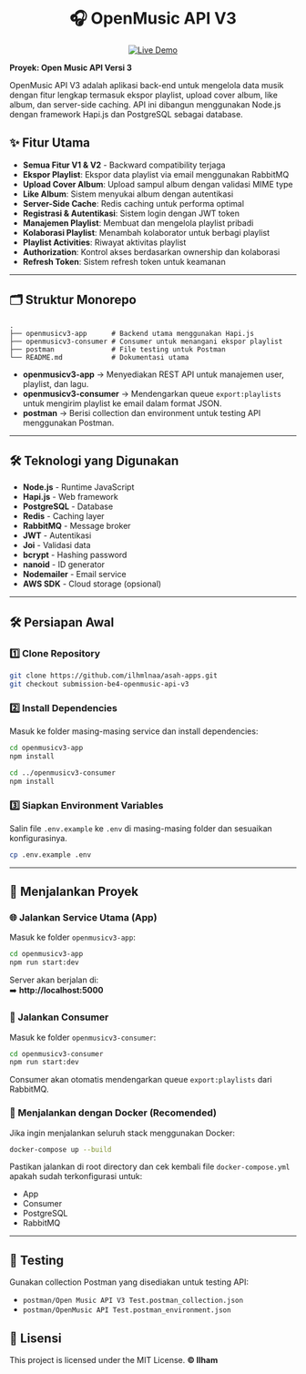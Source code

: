 <div align="center">

# 🎧 OpenMusic API V3
[![Live Demo](https://img.shields.io/badge/🌐_Live_Demo-Visit_Now-blue?style=for-the-badge)](https://openmusic-v3.asah-app.hamdiv.me/)
</div>

**Proyek: Open Music API Versi 3**

OpenMusic API V3 adalah aplikasi back-end untuk mengelola data musik dengan fitur lengkap termasuk ekspor playlist, upload cover album, like album, dan server-side caching. API ini dibangun menggunakan Node.js dengan framework Hapi.js dan PostgreSQL sebagai database.

## ✨ Fitur Utama

- **Semua Fitur V1 & V2** - Backward compatibility terjaga
- **Ekspor Playlist**: Ekspor data playlist via email menggunakan RabbitMQ
- **Upload Cover Album**: Upload sampul album dengan validasi MIME type
- **Like Album**: Sistem menyukai album dengan autentikasi
- **Server-Side Cache**: Redis caching untuk performa optimal
- **Registrasi & Autentikasi**: Sistem login dengan JWT token
- **Manajemen Playlist**: Membuat dan mengelola playlist pribadi
- **Kolaborasi Playlist**: Menambah kolaborator untuk berbagi playlist
- **Playlist Activities**: Riwayat aktivitas playlist
- **Authorization**: Kontrol akses berdasarkan ownership dan kolaborasi
- **Refresh Token**: Sistem refresh token untuk keamanan

---

## 🗂️ Struktur Monorepo

```
.
├── openmusicv3-app      # Backend utama menggunakan Hapi.js
├── openmusicv3-consumer # Consumer untuk menangani ekspor playlist
├── postman              # File testing untuk Postman
└── README.md            # Dokumentasi utama
```

- **openmusicv3-app** → Menyediakan REST API untuk manajemen user, playlist, dan lagu.
- **openmusicv3-consumer** → Mendengarkan queue `export:playlists` untuk mengirim playlist ke email dalam format JSON.
- **postman** → Berisi collection dan environment untuk testing API menggunakan Postman.

---

## 🛠️ Teknologi yang Digunakan

- **Node.js** - Runtime JavaScript
- **Hapi.js** - Web framework
- **PostgreSQL** - Database
- **Redis** - Caching layer
- **RabbitMQ** - Message broker
- **JWT** - Autentikasi
- **Joi** - Validasi data
- **bcrypt** - Hashing password
- **nanoid** - ID generator
- **Nodemailer** - Email service
- **AWS SDK** - Cloud storage (opsional)

---

## 🛠️ Persiapan Awal

### 1️⃣ Clone Repository

```bash
git clone https://github.com/ilhmlnaa/asah-apps.git
git checkout submission-be4-openmusic-api-v3
```

### 2️⃣ Install Dependencies

Masuk ke folder masing-masing service dan install dependencies:

```bash
cd openmusicv3-app
npm install

cd ../openmusicv3-consumer
npm install
```

### 3️⃣ Siapkan Environment Variables

Salin file `.env.example` ke `.env` di masing-masing folder dan sesuaikan konfigurasinya.

```bash
cp .env.example .env
```

---

## 🧰 Menjalankan Proyek

### 🌐 Jalankan Service Utama (App)

Masuk ke folder `openmusicv3-app`:

```bash
cd openmusicv3-app
npm run start:dev
```

Server akan berjalan di:  
➡️ **http://localhost:5000**

### 📨 Jalankan Consumer

Masuk ke folder `openmusicv3-consumer`:

```bash
cd openmusicv3-consumer
npm run start:dev
```

Consumer akan otomatis mendengarkan queue `export:playlists` dari RabbitMQ.

### 🐳 Menjalankan dengan Docker (Recomended)

Jika ingin menjalankan seluruh stack menggunakan Docker:

```bash
docker-compose up --build
```

Pastikan jalankan di root directory dan cek kembali file `docker-compose.yml` apakah sudah terkonfigurasi untuk:

- App
- Consumer
- PostgreSQL
- RabbitMQ

---

## 🧪 Testing

Gunakan collection Postman yang disediakan untuk testing API:

- `postman/Open Music API V3 Test.postman_collection.json`
- `postman/OpenMusic API Test.postman_environment.json`

## 📜 Lisensi

This project is licensed under the MIT License. **© Ilham**
